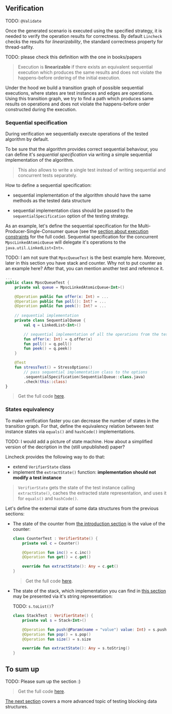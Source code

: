 ## Verification

TODO: `@Validate`

Once the generated scenario is executed using the specified strategy, it is needed to verify the operation results for correctness.
By default `Lincheck` checks the results for _linearizability_, the standard correctness property for thread-safity.

TODO: please check this definition with the one in books/papers
> Execution is **linearizable** if there exists an equivalent sequential execution which produces the same results 
> and does not violate the happens-before ordering of the initial execution.

Under the hood we build a transition graph of possible sequential executions, where states are test instances and edges are operations.
Using this transition graph, we try to find a path which produces same results on operations and does not violate 
the happens-before order constructed during the execution.

### Sequential specification

During verification we sequentially execute operations of the tested algorithm by default.

To be sure that the algorithm provides correct sequential behaviour, you can define it's _sequential specification_ 
via writing a simple sequential implementation of the algorithm.

> This also allows to write a single test instead of writing sequential and concurrent tests separately. 

How to define a sequential specification:

- sequential implementation of the algorithm should have the same methods as the tested data structure 

- sequential implementation class should be passed to the `sequentialSpecification` option of the testing strategy.

As an example, let's define the sequential specification for the Multi-Producer-Single-Consumer queue (see the [section about execution constraints](constraints.md) for the full code).
Sequential specification for the concurrent `MpscLinkedAtomicQueue` will delegate it's operations to the `java.util.LinkedList<Int>`.

TODO: I am not sure that `MpscQueueTest` is the best example here. Moreover, later in this section you have stack and counter. Why not to put counter as an example here? After that, you can mention another test and reference it.


```kotlin
...
public class MpscQueueTest {
    private val queue = MpscLinkedAtomicQueue<Int>()

    @Operation public fun offer(x: Int) = ...
    @Operation public fun poll(): Int? = ...
    @Operation public fun peek(): Int? = ...
    
    // sequential implementation
    private class SequentialQueue {
        val q = LinkedList<Int>()

        // sequential implementation of all the operations from the test
        fun offer(x: Int) = q.offer(x)
        fun poll() = q.poll()
        fun peek() = q.peek()
    }

    @Test
    fun stressTest() = StressOptions()
        // pass sequential implementation class to the options
        .sequentialSpecification(SequentialQueue::class.java)
        .check(this::class)
}
```

> Get the full code [here](../src/jvm/test/org/jetbrains/kotlinx/lincheck/test/guide/MpscQueueTest.kt).

### States equivalency

To make verification faster you can decrease the number of states in the transition graph. For that, define 
the equivalency relation between test instance states via `equals()` and `hashCode()` implementations. 

TODO: I would add a picture of state machine. How about a simplified version of the decription in the (still unpublished) paper?

Lincheck provides the following way to do that:

- extend `VerifierState` class 
- implement the `extractState()` function: **implementation should not modify a test instance**

>`VerifierState` gets the state of the test instance calling `extractState()`, caches the extracted state representation, and uses it for `equals()` and `hashCode()`.

Let's define the external state of some data structures from the previous sections:

- The state of the counter from [the introduction section](introduction.md) is the value of the counter:

    ```kotlin
    class CounterTest : VerifierState() {
        private val c = Counter()
    
        @Operation fun inc() = c.inc()
        @Operation fun get() = c.get()
    
        override fun extractState(): Any = c.get()
    }
    ```
  > Get the full code [here](../src/jvm/test/org/jetbrains/kotlinx/lincheck/test/guide/CounterTest.kt).
  
- The state of the stack, which implementation you can find in [this section](testing-strategies.md) may be presented via 
  it's string representation:
  
  TODO: `s.toList()`?
  
    ```kotlin
    class StackTest : VerifierState() {
        private val s = Stack<Int>()
    
        @Operation fun push(@Param(name = "value") value: Int) = s.push(value)
        @Operation fun pop() = s.pop()
        @Operation fun size() = s.size
   
        override fun extractState(): Any = s.toString()
    }
    ```
  
## To sum up

TODO: Please sum up the section :)

>Get the full code [here](../src/jvm/test/org/jetbrains/kotlinx/lincheck/test/guide/StackTest.kt).
  
[The next section](blocking-data-structures.md) covers a more advanced topic of testing blocking data structures.